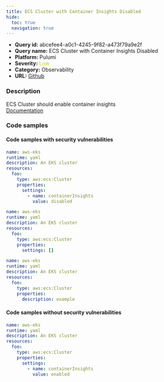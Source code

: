 ```yaml
---
title: ECS Cluster with Container Insights Disabled
hide:
  toc: true
  navigation: true
---
```


<style>
  .highlight .hll {
    background-color: #ff171742;
  }
  .md-content {
    max-width: 1100px;
    margin: 0 auto;
  }
</style>

-   **Query id:** abcefee4-a0c1-4245-9f82-a473f79a9e2f
-   **Query name:** ECS Cluster with Container Insights Disabled
-   **Platform:** Pulumi
-   **Severity:** <span style="color:#CC0">Low</span>
-   **Category:** Observability
-   **URL:** [Github](https://github.com/Checkmarx/kics/tree/master/assets/queries/pulumi/aws/ecs_cluster_container_insights_disabled)

### Description
ECS Cluster should enable container insights<br>
[Documentation](https://www.pulumi.com/registry/packages/aws/api-docs/ecs/cluster/#settings_yaml)

### Code samples
#### Code samples with security vulnerabilities
```yaml title="Positive test num. 1 - yaml file" hl_lines="8"
name: aws-eks
runtime: yaml
description: An EKS cluster
resources:
  foo:
    type: aws:ecs:Cluster
    properties:
      settings:
        - name: containerInsights
          value: disabled
```
```yaml title="Positive test num. 2 - yaml file" hl_lines="8"
name: aws-eks
runtime: yaml
description: An EKS cluster
resources:
  foo:
    type: aws:ecs:Cluster
    properties:
      settings: []
```
```yaml title="Positive test num. 3 - yaml file" hl_lines="7"
name: aws-eks
runtime: yaml
description: An EKS cluster
resources:
  foo:
    type: aws:ecs:Cluster
    properties:
      description: example

```


#### Code samples without security vulnerabilities
```yaml title="Negative test num. 1 - yaml file"
name: aws-eks
runtime: yaml
description: An EKS cluster
resources:
  foo:
    type: aws:ecs:Cluster
    properties:
      settings:
        - name: containerInsights
          value: enabled
```
